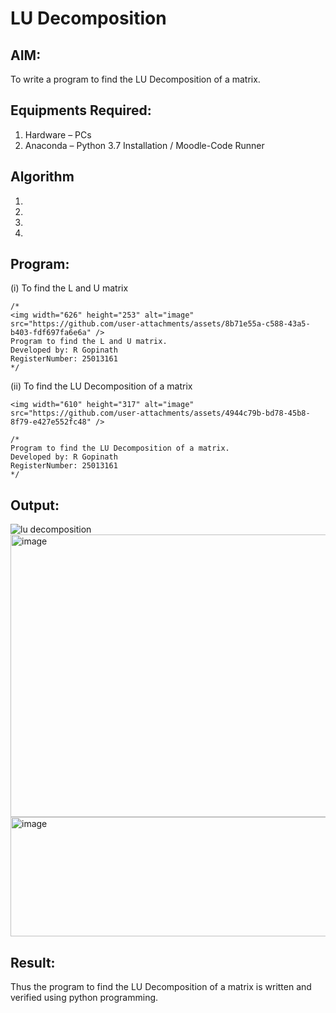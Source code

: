 # LU Decomposition 

## AIM:
To write a program to find the LU Decomposition of a matrix.

## Equipments Required:
1. Hardware – PCs
2. Anaconda – Python 3.7 Installation / Moodle-Code Runner

## Algorithm
1. 
2. 
3. 
4. 

## Program:
(i) To find the L and U matrix
```
/*
<img width="626" height="253" alt="image" src="https://github.com/user-attachments/assets/8b71e55a-c588-43a5-b403-fdf697fa6e6a" />
Program to find the L and U matrix.
Developed by: R Gopinath
RegisterNumber: 25013161
*/
```
(ii) To find the LU Decomposition of a matrix
```
<img width="610" height="317" alt="image" src="https://github.com/user-attachments/assets/4944c79b-bd78-45b8-8f79-e427e552fc48" />

/*
Program to find the LU Decomposition of a matrix.
Developed by: R Gopinath
RegisterNumber: 25013161
*/
```

## Output:
![lu decomposition]()
<img width="1177" height="452" alt="image" src="https://github.com/user-attachments/assets/94743aa8-8d5e-480d-982f-05389aa83524" />
<img width="888" height="191" alt="image" src="https://github.com/user-attachments/assets/34ba2ed2-2238-40ab-9521-8af1d146bbfd" />


## Result:
Thus the program to find the LU Decomposition of a matrix is written and verified using python programming.


